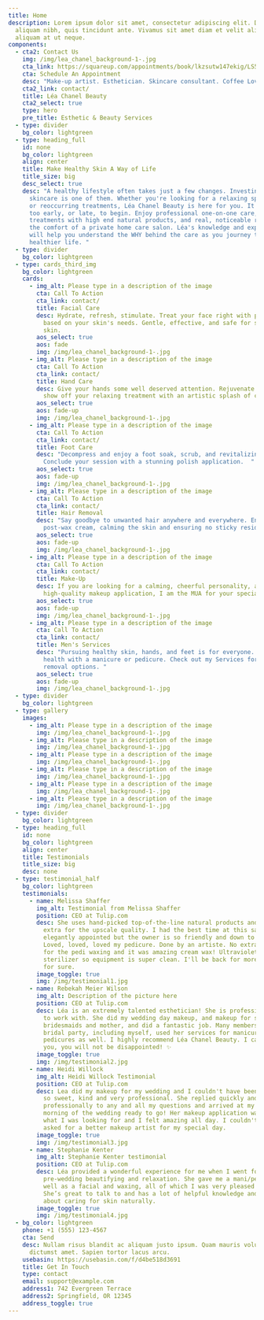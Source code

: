 ```yaml
---
title: Home
description: Lorem ipsum dolor sit amet, consectetur adipiscing elit. Duis at
  aliquam nibh, quis tincidunt ante. Vivamus sit amet diam et velit aliquam
  aliquam at ut neque.
components:
  - cta2: Contact Us
    img: /img/lea_chanel_background-1-.jpg
    cta_link: https://squareup.com/appointments/book/lkzsutw147ekig/LS5KRH7VEZTBB/services
    cta: Schedule An Appointment
    desc: "Make-up artist. Esthetician. Skincare consultant. Coffee Lover. "
    cta2_link: contact/
    title: Léa Chanel Beauty
    cta2_select: true
    type: hero
    pre_title: Esthetic & Beauty Services
  - type: divider
    bg_color: lightgreen
  - type: heading_full
    id: none
    bg_color: lightgreen
    align: center
    title: Make Healthy Skin A Way of Life
    title_size: big
    desc_select: true
    desc: "A healthy lifestyle often takes just a few changes. Investing in your
      skincare is one of them. Whether you're looking for a relaxing spa outing
      or reoccurring treatments, Léa Chanel Beauty is here for you. It's never
      too early, or late, to begin. Enjoy professional one-on-one care,
      treatments with high end natural products, and real, noticeable results in
      the comfort of a private home care salon. Léa's knowledge and expertise
      will help you understand the WHY behind the care as you journey towards a
      healthier life. "
  - type: divider
    bg_color: lightgreen
  - type: cards_third_img
    bg_color: lightgreen
    cards:
      - img_alt: Please type in a description of the image
        cta: Call To Action
        cta_link: contact/
        title: Facial Care
        desc: Hydrate, refresh, stimulate. Treat your face right with personalized care
          based on your skin's needs. Gentle, effective, and safe for sensitive
          skin.
        aos_select: true
        aos: fade
        img: /img/lea_chanel_background-1-.jpg
      - img_alt: Please type in a description of the image
        cta: Call To Action
        cta_link: contact/
        title: Hand Care
        desc: Give your hands some well deserved attention. Rejuvenate your nails and
          show off your relaxing treatment with an artistic splash of colour.
        aos_select: true
        aos: fade-up
        img: /img/lea_chanel_background-1-.jpg
      - img_alt: Please type in a description of the image
        cta: Call To Action
        cta_link: contact/
        title: Foot Care
        desc: "Decompress and enjoy a foot soak, scrub, and revitalizing nail treatment.
          Conclude your session with a stunning polish application.  "
        aos_select: true
        aos: fade-up
        img: /img/lea_chanel_background-1-.jpg
      - img_alt: Please type in a description of the image
        cta: Call To Action
        cta_link: contact/
        title: Hair Removal
        desc: "Say goodbye to unwanted hair anywhere and everywhere. Enjoy a soothing
          post-wax cream, calming the skin and ensuring no sticky residue. "
        aos_select: true
        aos: fade-up
        img: /img/lea_chanel_background-1-.jpg
      - img_alt: Please type in a description of the image
        cta: Call To Action
        cta_link: contact/
        title: Make-Up
        desc: If you are looking for a calming, cheerful personality, and efficient,
          high-quality makeup application, I am the MUA for your special day.
        aos_select: true
        aos: fade-up
        img: /img/lea_chanel_background-1-.jpg
      - img_alt: Please type in a description of the image
        cta: Call To Action
        cta_link: contact/
        title: Men's Services
        desc: "Pursuing healthy skin, hands, and feet is for everyone. Invest in your
          health with a manicure or pedicure. Check out my Services for hair
          removal options. "
        aos_select: true
        aos: fade-up
        img: /img/lea_chanel_background-1-.jpg
  - type: divider
    bg_color: lightgreen
  - type: gallery
    images:
      - img_alt: Please type in a description of the image
        img: /img/lea_chanel_background-1-.jpg
      - img_alt: Please type in a description of the image
        img: /img/lea_chanel_background-1-.jpg
      - img_alt: Please type in a description of the image
        img: /img/lea_chanel_background-1-.jpg
      - img_alt: Please type in a description of the image
        img: /img/lea_chanel_background-1-.jpg
      - img_alt: Please type in a description of the image
        img: /img/lea_chanel_background-1-.jpg
      - img_alt: Please type in a description of the image
        img: /img/lea_chanel_background-1-.jpg
  - type: divider
    bg_color: lightgreen
  - type: heading_full
    id: none
    bg_color: lightgreen
    align: center
    title: Testimonials
    title_size: big
    desc: none
  - type: testimonial_half
    bg_color: lightgreen
    testimonials:
      - name: Melissa Shaffer
        img_alt: Testimonial from Melissa Shaffer
        position: CEO at Tulip.com
        desc: She uses hand-picked top-of-the-line natural products and doesn't charge
          extra for the upscale quality. I had the best time at this salon. It's
          elegantly appointed but the owner is so friendly and down to earth.
          Loved, loved, loved my pedicure. Done by an artiste. No extra charge
          for the pedi waxing and it was amazing cream wax! Ultraviolet light
          sterilizer so equipment is super clean. I'll be back for more services
          for sure.
        image_toggle: true
        img: /img/testimonial1.jpg
      - name: Rebekah Meier Wilson
        img_alt: Description of the picture here
        position: CEO at Tulip.com
        desc: Léa is an extremely talented esthetician! She is professional, and a joy
          to work with. She did my wedding day makeup, and makeup for some of my
          bridesmaids and mother, and did a fantastic job. Many members of my
          bridal party, including myself, used her services for manicures and
          pedicures as well. I highly recommend Léa Chanel Beauty. I can assure
          you, you will not be disappointed! ✨
        image_toggle: true
        img: /img/testimonial2.jpg
      - name: Heidi Willock
        img_alt: Heidi Willock Testimonial
        position: CEO at Tulip.com
        desc: Lea did my makeup for my wedding and I couldn't have been happier! She was
          so sweet, kind and very professional. She replied quickly and
          professionally to any and all my questions and arrived at my house the
          morning of the wedding ready to go! Her makeup application was exactly
          what I was looking for and I felt amazing all day. I couldn't have
          asked for a better makeup artist for my special day.
        image_toggle: true
        img: /img/testimonial3.jpg
      - name: Stephanie Kenter
        img_alt: Stephanie Kenter testimonial
        position: CEO at Tulip.com
        desc: Léa provided a wonderful experience for me when I went for some
          pre-wedding beautifying and relaxation. She gave me a mani/pedi as
          well as a facial and waxing, all of which I was very pleased with.
          She’s great to talk to and has a lot of helpful knowledge and advice
          about caring for skin naturally.
        image_toggle: true
        img: /img/testimonial4.jpg
  - bg_color: lightgreen
    phone: +1 (555) 123-4567
    cta: Send
    desc: Nullam risus blandit ac aliquam justo ipsum. Quam mauris volutpat massa
      dictumst amet. Sapien tortor lacus arcu.
    usebasin: https://usebasin.com/f/d4be518d3691
    title: Get In Touch
    type: contact
    email: support@example.com
    address1: 742 Evergreen Terrace
    address2: Springfield, OR 12345
    address_toggle: true
---
```

